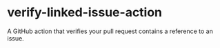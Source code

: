 # verify-linked-issue-action
A GitHub action that verifies your pull request contains a reference to an issue. 
